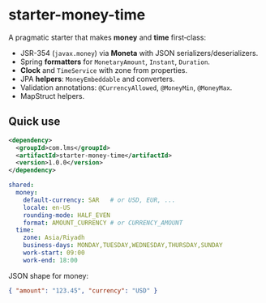 # starter-money-time

A pragmatic starter that makes **money** and **time** first‑class:
- JSR-354 (`javax.money`) via **Moneta** with JSON serializers/deserializers.
- Spring **formatters** for `MonetaryAmount`, `Instant`, `Duration`.
- **Clock** and `TimeService` with zone from properties.
- JPA **helpers**: `MoneyEmbeddable` and converters.
- Validation annotations: `@CurrencyAllowed`, `@MoneyMin`, `@MoneyMax`.
- MapStruct helpers.

## Quick use

```xml
<dependency>
  <groupId>com.lms</groupId>
  <artifactId>starter-money-time</artifactId>
  <version>1.0.0</version>
</dependency>
```

```yaml
shared:
  money:
    default-currency: SAR   # or USD, EUR, ...
    locale: en-US
    rounding-mode: HALF_EVEN
    format: AMOUNT_CURRENCY # or CURRENCY_AMOUNT
  time:
    zone: Asia/Riyadh
    business-days: MONDAY,TUESDAY,WEDNESDAY,THURSDAY,SUNDAY
    work-start: 09:00
    work-end: 18:00
```

JSON shape for money:
```json
{ "amount": "123.45", "currency": "USD" }
```
